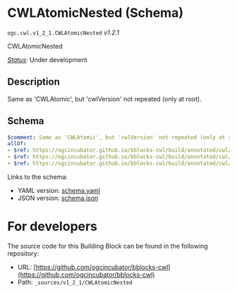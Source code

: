 
# CWLAtomicNested (Schema)

`ogc.cwl.v1_2_1.CWLAtomicNested` *v1.2.1*

CWLAtomicNested

[*Status*](http://www.opengis.net/def/status): Under development

## Description

Same as 'CWLAtomic', but 'cwlVersion' not repeated (only at root).
## Schema

```yaml
$comment: Same as 'CWLAtomic', but 'cwlVersion' not repeated (only at root).
allOf:
- $ref: https://ogcincubator.github.io/bblocks-cwl/build/annotated/cwl/v1_2_1/CWLMetadata/schema.yaml
- $ref: https://ogcincubator.github.io/bblocks-cwl/build/annotated/cwl/v1_2_1/CWLDocumentation/schema.yaml
- $ref: https://ogcincubator.github.io/bblocks-cwl/build/annotated/cwl/v1_2_1/CWLAtomicBase/schema.yaml

```

Links to the schema:

* YAML version: [schema.yaml](https://ogcincubator.github.io/bblocks-cwl/build/annotated/cwl/v1_2_1/CWLAtomicNested/schema.json)
* JSON version: [schema.json](https://ogcincubator.github.io/bblocks-cwl/build/annotated/cwl/v1_2_1/CWLAtomicNested/schema.yaml)


# For developers

The source code for this Building Block can be found in the following repository:

* URL: [https://github.com/ogcincubator/bblocks-cwl](https://github.com/ogcincubator/bblocks-cwl)
* Path: `_sources/v1_2_1/CWLAtomicNested`

